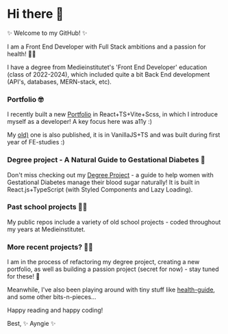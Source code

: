 # Hi there 👋

✨️ Welcome to my GitHub! ✨️

I am a Front End Developer with Full Stack ambitions and a passion for health! 🙋‍♀️

I have a degree from Medieinstitutet's 'Front End Developer' education (class of 2022-2024), which included quite a bit Back End development (API's, databases, MERN-stack, etc).

### Portfolio 🤓
I recently built a new [Portfolio](https://github.com/Ayngie/react-portfolio) in React+TS+Vite+Scss, in which I introduce myself as a developer! A key focus here was a11y :)

My [old)](https://github.com/Ayngie/portfolio2.0) one is also published, it is in VanillaJS+TS and was built during first year of FE-studies :)

### Degree project - A Natural Guide to Gestational Diabetes 🤰
Don't miss checking out my [Degree Project](https://github.com/Ayngie/natural-guide-to-gestational-diabetes) - a guide to help women with Gestational Diabetes manage their blood sugar naturally! It is built in React.js+TypeScript (with Styled Components and Lazy Loading).

### Past school projects 😶‍🌫️
My public repos include a variety of old school projects - coded throughout my years at Medieinstitutet. 

### More recent projects? 🤸‍♀️
I am in the process of refactoring my degree project, creating a new portfolio, as well as building a passion project (secret for now) - stay tuned for these! 🤩

Meanwhile, I've also been playing around with tiny stuff like [health-guide](https://github.com/Ayngie/health-guide), and some other bits-n-pieces... 

Happy reading and happy coding!

Best,
✨️ Ayngie ✨️

<!--
**Ayngie/Ayngie** is a ✨ _special_ ✨ repository because its `README.md` (this file) appears on your GitHub profile.

Here are some ideas to get you started:

- 🔭 I’m currently working on ...
- 🌱 I’m currently learning ...
- 👯 I’m looking to collaborate on ...
- 🤔 I’m looking for help with ...
- 💬 Ask me about ...
- 📫 How to reach me: ...
- 😄 Pronouns: ...
- ⚡ Fun fact: ...
-->
